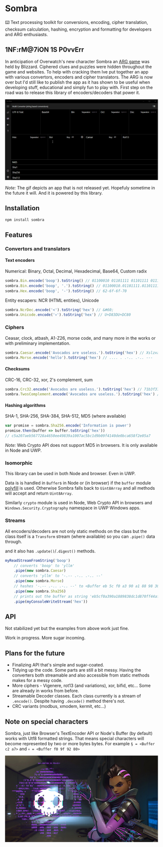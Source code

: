 # Sombra
⌨️ Text processing toolkit for conversions, encoding, cipher translation, checksum calculation, hashing, encryption and formatting for developers and ARG enthusiasts.

## 1NF:rM@7iON 1S P0vvErr

In anticipation of Overwatch's new character Sombra an [ARG game](https://wiki.gamedetectives.net/index.php?title=Sombra_ARG) was held by Blizzard. Ciphered clues and puzzles were hidden throughout the game and websites. To help with cracking them Ive put together an app with various convertors, encoders and cipher translators. The ARG is now over but I'd still like to publish the app as it has shown to be useful when developing stuff, educational and simply fun to play with. First step on the road was to release this library of encoders/decoders that power it.

<p align="center">
  <img src="./app.gif">
</p>

*Note:* The gif depicts an app that is not released yet. Hopefuly sometime in the future it will. And it is powered by this library.

## Installation

```
npm install sombra
```

## Features

### Convertors and translators

#### Text encoders

Numerical: Binary, Octal, Decimal, Hexadecimal, Base64, Custom radix

``` js
sombra.Bin.encode('boop').toString() // 01100010 01101111 01101111 01110000
sombra.Bin.encode('boop', '.').toString() // 01100010.01101111.01101111.01110000
sombra.Hex.encode('boop', '-').toString() // 62-6f-6f-70
```

Entity escapers: NCR (HTML entities), Unicode

``` js
sombra.NcrDec.encode('<').toString('hex') // &#60;
sombra.Unicode.encode('💀').toString('hex') // U+D83DU+DC80
```

### Ciphers

Ceasar, clock, atbash, A1-Z26, morse code, and many more in the works or with preliminary implementation.

``` js
sombra.Caesar.encode('Avocados are useless.').toString('hex') // Xslzxalp xob rpbibpp.
sombra.Morse.encode('hello').toString('hex') // .... . .-.. .-.. ---
```

#### Checksums

CRC-16, CRC-32, xor, 2's complement, sum

``` js
sombra.Crc32.encode('Avocados are useless.').toString('hex') // 71b3f376
sombra.TwosComplement.encode('Avocados are useless.').toString('hex') // 26
```

#### Hashing algorithms

SHA-1, SHA-256, SHA-384, SHA-512, MD5 (where available)

```js
var promise = sombra.Sha256.encode('Information is power')
promise.then(buffer => buffer.toString('hex'))
// c5a207aeb567728a4650ee49839a1007ac5bc1d9b09f4140de0bca658f2e05a7

```

*Note:* Web Crypto API does not support MD5 in browsers. It is only available in Node and UWP.

### Isomorphic

This library can be used in both Node and browser. Even in UWP.

Data is is handled in `Buffer`s in Node or (in browser) if the `buffer` module [polyfill](https://github.com/feross/buffer) is used. Otherwise Sombra falls back to `Uint8Array` and all methods will accept and return `Uint8Array`.

Similarly `crypto` module is used in Node, Web Crypto API in browsers and `Windows.Security.Cryptography` namespace in UWP Windows apps.

### Streams

All encoders/decoders are not only static methods on the class but the class itself is a `Transform` stream (where available) so you can `.pipe()` data through.

and it also has `.update()`/`.digest()` methods.

```js
myReadStreamFromString('boop')
	// converts 'boop' to 'yllm'
	.pipe(new sombra.Caesar)
	// converts 'yllm' to '-.-- .-.. .-.. --'
	.pipe(new sombra.Morse)
	// hashes '-.-- .-.. .-.. --' to <Buffer eb 5c f0 a3 90 a1 88 98 38 dc ..>
	.pipe(new sombra.Sha256)
	// prints out the buffer as string 'eb5cf0a390a1889838dc1d870ff44aff05d440e9348a8f7308770db56939a551'
	.pipe(myConsoleWriteStream('hex'))
```


## API

Not stabilized yet but the examples from above work just fine.

Work in progress. More sugar incoming.


## Plans for the future

* Finalizing API that's simple and sugar-coated.
* Tidying up the code. Some parts are still a bit messy. Having the converters both streamable and also accessible from static methods makes for a messy code.
* More ciphers - Vigenere, rot13 (and variations), xor, bifid, etc... Some are already in works from before.
* Streamable Decoder classes. Each class currently is a stream of `.encode()`. Despite having `.decode()` method there's not.
* CRC variants (modbus, xmodem, kermit, etc...)


## Note on special characters

Sombra, just like Browser's TextEncoder API or Node's Buffer (by default) works with Utf8 formatted strings. That means special characters will become represented by two or more bytes bytes. For example `§ = <Buffer c2 a7>` and `💀 = <Buffer f0 9f 92 80>`

<p align="center">
  <img src="./sombra.jpg">
</p>
